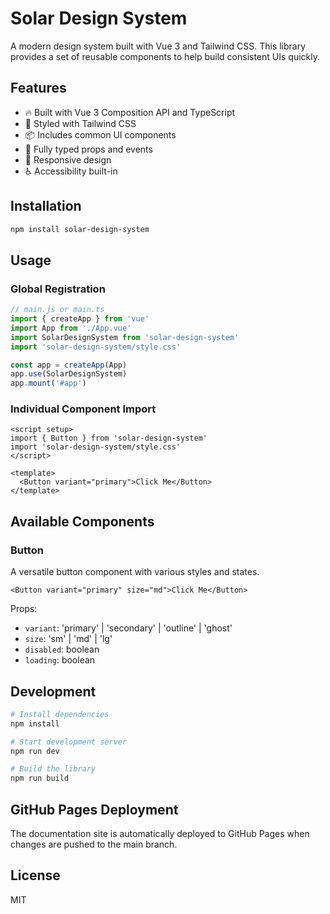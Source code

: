 # Solar Design System

A modern design system built with Vue 3 and Tailwind CSS. This library provides a set of reusable components to help build consistent UIs quickly.

## Features

- 🔥 Built with Vue 3 Composition API and TypeScript
- 🎨 Styled with Tailwind CSS
- 📦 Includes common UI components
- 📝 Fully typed props and events
- 📱 Responsive design
- ♿ Accessibility built-in

## Installation

```bash
npm install solar-design-system
```

## Usage

### Global Registration

```js
// main.js or main.ts
import { createApp } from 'vue'
import App from './App.vue'
import SolarDesignSystem from 'solar-design-system'
import 'solar-design-system/style.css'

const app = createApp(App)
app.use(SolarDesignSystem)
app.mount('#app')
```

### Individual Component Import

```vue
<script setup>
import { Button } from 'solar-design-system'
import 'solar-design-system/style.css'
</script>

<template>
  <Button variant="primary">Click Me</Button>
</template>
```

## Available Components

### Button

A versatile button component with various styles and states.

```vue
<Button variant="primary" size="md">Click Me</Button>
```

Props:
- `variant`: 'primary' | 'secondary' | 'outline' | 'ghost'
- `size`: 'sm' | 'md' | 'lg'
- `disabled`: boolean
- `loading`: boolean

## Development

```bash
# Install dependencies
npm install

# Start development server
npm run dev

# Build the library
npm run build
```

## GitHub Pages Deployment

The documentation site is automatically deployed to GitHub Pages when changes are pushed to the main branch.

## License

MIT
